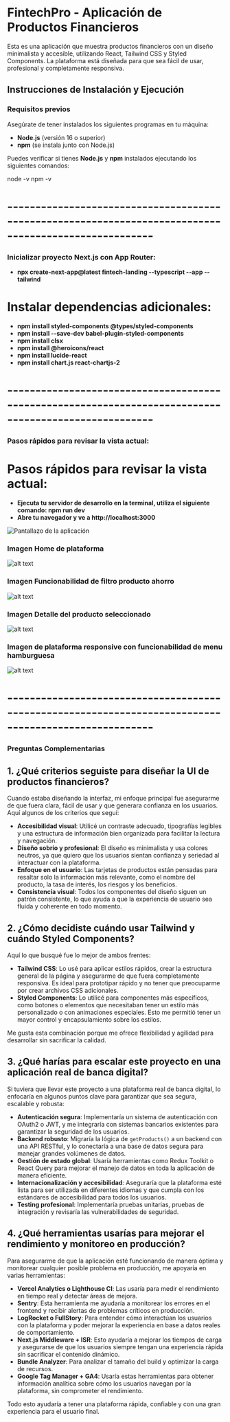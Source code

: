 # FintechPro - Aplicación de Productos Financieros

Esta es una aplicación que muestra productos financieros con un diseño minimalista y accesible, utilizando React, Tailwind CSS y Styled Components. La plataforma está diseñada para que sea fácil de usar, profesional y completamente responsiva.

## Instrucciones de Instalación y Ejecución

### Requisitos previos

Asegúrate de tener instalados los siguientes programas en tu máquina:

- **Node.js** (versión 16 o superior)
- **npm** (se instala junto con Node.js)

Puedes verificar si tienes **Node.js** y **npm** instalados ejecutando los siguientes comandos:

node -v
npm -v

# ------------------------------------------------------------------------------------------------------
###  Inicializar proyecto Next.js con App Router:

- **npx create-next-app@latest fintech-landing --typescript --app --tailwind** 

# Instalar dependencias adicionales:
- **npm install styled-components @types/styled-components** 
- **npm install --save-dev babel-plugin-styled-components** 
- **npm install clsx** 
- **npm install @heroicons/react** 
- **npm install lucide-react** 
- **npm install chart.js react-chartjs-2**
# ------------------------------------------------------------------------------------------------------
### Pasos rápidos para revisar la vista actual:

# Pasos rápidos para revisar la vista actual:

- **Ejecuta tu servidor de desarrollo en la terminal, utiliza el siguiente comando: npm run dev**
- **Abre tu navegador y ve a http://localhost:3000**

![Pantallazo de la aplicación](https://github.com/webdesigner98everyone/fintech-landing/tree/main/images)

### Imagen Home de plataforma

![alt text](image-1.png)

### Imagen Funcionabilidad de filtro producto ahorro

![alt text](image-2.png)

### Imagen Detalle del producto seleccionado

![alt text](image-3.png)


### Imagen de plataforma responsive con funcionabilidad de menu hamburguesa

![alt text](image-4.png)

# ------------------------------------------------------------------------------------------------------
### Preguntas Complementarias

## 1. ¿Qué criterios seguiste para diseñar la UI de productos financieros?
Cuando estaba diseñando la interfaz, mi enfoque principal fue asegurarme de que fuera clara, fácil de usar y que generara confianza en los usuarios. Aquí algunos de los criterios que seguí:

- **Accesibilidad visual**: Utilicé un contraste adecuado, tipografías legibles y una estructura de información bien organizada para facilitar la lectura y navegación.
- **Diseño sobrio y profesional**: El diseño es minimalista y usa colores neutros, ya que quiero que los usuarios sientan confianza y seriedad al interactuar con la plataforma.
- **Enfoque en el usuario**: Las tarjetas de productos están pensadas para resaltar solo la información más relevante, como el nombre del producto, la tasa de interés, los riesgos y los beneficios.
- **Consistencia visual**: Todos los componentes del diseño siguen un patrón consistente, lo que ayuda a que la experiencia de usuario sea fluida y coherente en todo momento.

## 2. ¿Cómo decidiste cuándo usar Tailwind y cuándo Styled Components?
Aquí lo que busqué fue lo mejor de ambos frentes:

- **Tailwind CSS**: Lo usé para aplicar estilos rápidos, crear la estructura general de la página y asegurarme de que fuera completamente responsiva. Es ideal para prototipar rápido y no tener que preocuparme por crear archivos CSS adicionales.
- **Styled Components**: Lo utilicé para componentes más específicos, como botones o elementos que necesitaban tener un estilo más personalizado o con animaciones especiales. Esto me permitió tener un mayor control y encapsulamiento sobre los estilos.

Me gusta esta combinación porque me ofrece flexibilidad y agilidad para desarrollar sin sacrificar la calidad.

## 3. ¿Qué harías para escalar este proyecto en una aplicación real de banca digital?
Si tuviera que llevar este proyecto a una plataforma real de banca digital, lo enfocaría en algunos puntos clave para garantizar que sea segura, escalable y robusta:

- **Autenticación segura**: Implementaría un sistema de autenticación con OAuth2 o JWT, y me integraría con sistemas bancarios existentes para garantizar la seguridad de los usuarios.
- **Backend robusto**: Migraría la lógica de `getProducts()` a un backend con una API RESTful, y lo conectaría a una base de datos segura para manejar grandes volúmenes de datos.
- **Gestión de estado global**: Usaría herramientas como Redux Toolkit o React Query para mejorar el manejo de datos en toda la aplicación de manera eficiente.
- **Internacionalización y accesibilidad**: Aseguraría que la plataforma esté lista para ser utilizada en diferentes idiomas y que cumpla con los estándares de accesibilidad para todos los usuarios.
- **Testing profesional**: Implementaría pruebas unitarias, pruebas de integración  y revisaría las vulnerabilidades de seguridad.

## 4. ¿Qué herramientas usarías para mejorar el rendimiento y monitoreo en producción?
Para asegurarme de que la aplicación esté funcionando de manera óptima y monitorear cualquier posible problema en producción, me apoyaría en varias herramientas:

- **Vercel Analytics o Lighthouse CI**: Las usaría para medir el rendimiento en tiempo real y detectar áreas de mejora.
- **Sentry**: Esta herramienta me ayudaría a monitorear los errores en el frontend y recibir alertas de problemas críticos en producción.
- **LogRocket o FullStory**: Para entender cómo interactúan los usuarios con la plataforma y poder mejorar la experiencia en base a datos reales de comportamiento.
- **Next.js Middleware + ISR**: Esto ayudaría a mejorar los tiempos de carga y asegurarse de que los usuarios siempre tengan una experiencia rápida sin sacrificar el contenido dinámico.
- **Bundle Analyzer**: Para analizar el tamaño del build y optimizar la carga de recursos.
- **Google Tag Manager + GA4**: Usaría estas herramientas para obtener información analítica sobre cómo los usuarios navegan por la plataforma, sin comprometer el rendimiento.

Todo esto ayudaría a tener una plataforma rápida, confiable y con una gran experiencia para el usuario final.
